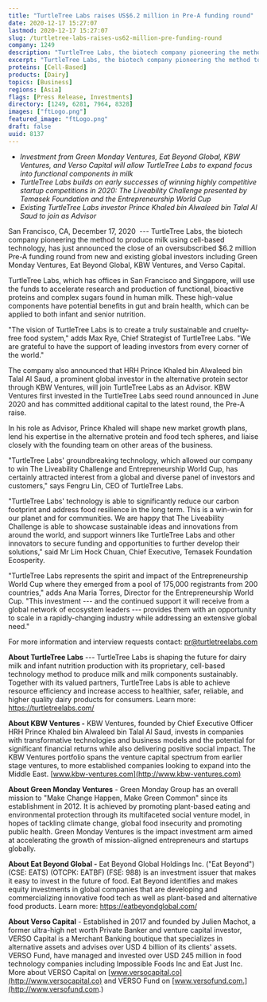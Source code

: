 ```yaml
---
title: "TurtleTree Labs raises US$6.2 million in Pre-A funding round"
date: 2020-12-17 15:27:07
lastmod: 2020-12-17 15:27:07
slug: /turtletree-labs-raises-us62-million-pre-funding-round
company: 1249
description: "TurtleTree Labs, the biotech company pioneering the method to produce milk using cell-based technology, has just announced the close of an oversubscribed $6.2 million Pre-A funding round from new and existing global investors including Green Monday Ventures, Eat Beyond Global, KBW Ventures, and Verso Capital."
excerpt: "TurtleTree Labs, the biotech company pioneering the method to produce milk using cell-based technology, has just announced the close of an oversubscribed $6.2 million Pre-A funding round from new and existing global investors including Green Monday Ventures, Eat Beyond Global, KBW Ventures, and Verso Capital."
proteins: [Cell-Based]
products: [Dairy]
topics: [Business]
regions: [Asia]
flags: [Press Release, Investments]
directory: [1249, 6281, 7964, 8328]
images: ["ftLogo.png"]
featured_image: "ftLogo.png"
draft: false
uuid: 8137
---
```

-   *Investment from Green Monday Ventures, Eat Beyond Global, KBW
    Ventures, and Verso Capital will allow TurtleTree Labs to expand
    focus into functional components in milk*
-   *TurtleTree Labs builds on early successes of winning highly
    competitive startup competitions in 2020: The Liveability Challenge
    presented by Temasek Foundation and the Entrepreneurship World Cup*
-   *Existing TurtleTree Labs investor Prince Khaled bin Alwaleed bin
    Talal Al Saud to join as Advisor*

San Francisco, CA, December 17, 2020  --- TurtleTree Labs, the biotech
company pioneering the method to produce milk using cell-based
technology, has just announced the close of an oversubscribed \$6.2
million Pre-A funding round from new and existing global investors
including Green Monday Ventures, Eat Beyond Global, KBW Ventures, and
Verso Capital.

TurtleTree Labs, which has offices in San Francisco and Singapore, will
use the funds to accelerate research and production of functional,
bioactive proteins and complex sugars found in human milk. These
high-value components have potential benefits in gut and brain health,
which can be applied to both infant and senior nutrition.

"The vision of TurtleTree Labs is to create a truly sustainable and
cruelty-free food system," adds Max Rye, Chief Strategist of TurtleTree
Labs. "We are grateful to have the support of leading investors from
every corner of the world."  

The company also announced that HRH Prince Khaled bin Alwaleed bin Talal
Al Saud, a prominent global investor in the alternative protein sector
through KBW Ventures, will join TurtleTree Labs as an Advisor. KBW
Ventures first invested in the TurtleTree Labs seed round announced in
June 2020 and has committed additional capital to the latest round, the
Pre-A raise.

In his role as Advisor, Prince Khaled will shape new market growth
plans, lend his expertise in the alternative protein and food tech
spheres, and liaise closely with the founding team on other areas of the
business. 

"TurtleTree Labs' groundbreaking technology, which allowed our company
to win The Liveability Challenge and Entrepreneurship World Cup, has
certainly attracted interest from a global and diverse panel of
investors and customers," says Fengru Lin, CEO of TurtleTree Labs.

"TurtleTree Labs' technology is able to significantly reduce our carbon
footprint and address food resilience in the long term. This is a
win-win for our planet and for communities. We are happy that The
Liveability Challenge is able to showcase sustainable ideas and
innovations from around the world, and support winners like TurtleTree
Labs and other innovators to secure funding and opportunities to further
develop their solutions," said Mr Lim Hock Chuan, Chief Executive,
Temasek Foundation Ecosperity.

"TurtleTree Labs represents the spirit and impact of the
Entrepreneurship World Cup where they emerged from a pool of 175,000
registrants from 200 countries," adds Ana Maria Torres, Director for the
Entrepreneurship World Cup. "This investment --- and the continued
support it will receive from a global network of ecosystem leaders ---
provides them with an opportunity to scale in a rapidly-changing
industry while addressing an extensive global need."

For more information and interview requests contact:
<pr@turtletreelabs.com>

**About TurtleTree Labs** --- TurtleTree Labs is shaping the future for
dairy milk and infant nutrition production with its proprietary,
cell-based technology method to produce milk and milk components
sustainably. Together with its valued partners, TurtleTree Labs is able
to achieve resource efficiency and increase access to healthier, safer,
reliable, and higher quality dairy products for consumers. Learn more:
<https://turtletreelabs.com/>

**About KBW Ventures -** KBW Ventures, founded by Chief Executive
Officer HRH Prince Khaled bin Alwaleed bin Talal Al Saud, invests in
companies with transformative technologies and business models and the
potential for significant financial returns while also delivering
positive social impact. The KBW Ventures portfolio spans the venture
capital spectrum from earlier stage ventures, to more established
companies looking to expand into the Middle East.
[www.kbw-ventures.com](http://www.kbw-ventures.com)

**About Green Monday Ventures** - Green Monday Group has an overall
mission to "Make Change Happen, Make Green Common" since its
establishment in 2012. It is achieved by promoting plant-based eating
and environmental protection through its multifaceted social venture
model, in hopes of tackling climate change, global food insecurity and
promoting public health. Green Monday Ventures is the impact investment
arm aimed at accelerating the growth of mission-aligned entrepreneurs
and startups globally.

**About Eat Beyond Global -** Eat Beyond Global Holdings Inc. ("Eat
Beyond") (CSE: EATS) (OTCPK: EATBF) (FSE: 988) is an investment issuer
that makes it easy to invest in the future of food. Eat Beyond
identifies and makes equity investments in global companies that are
developing and commercializing innovative food tech as well as
plant-based and alternative food products. Learn more:
<https://eatbeyondglobal.com/>

**About Verso Capital** - Established in 2017 and founded by Julien
Machot, a former ultra-high net worth Private Banker and venture capital
investor, VERSO Capital is a Merchant Banking boutique that specializes
in alternative assets and advises over USD 4 billion of its clients'
assets. VERSO Fund, have managed and invested over USD 245 million in
food technology companies including Impossible Foods Inc and Eat Just
Inc. More about VERSO Capital on
[www.versocapital.co](http://www.versocapital.co) and VERSO Fund on
[www.versofund.com.](http://www.versofund.com.)

